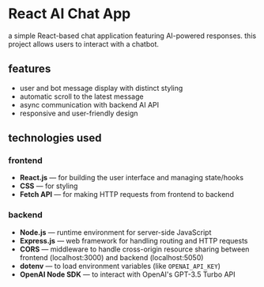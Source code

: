 # React AI Chat App

a simple React-based chat application featuring AI-powered responses. this project allows users to interact with a chatbot.

## features

- user and bot message display with distinct styling  
- automatic scroll to the latest message  
- async communication with backend AI API  
- responsive and user-friendly design  



## technologies used


### frontend

* **React.js** — for building the user interface and managing state/hooks
* **CSS** — for styling
* **Fetch API** — for making HTTP requests from frontend to backend

### backend

* **Node.js** — runtime environment for server-side JavaScript
* **Express.js** — web framework for handling routing and HTTP requests
* **CORS** — middleware to handle cross-origin resource sharing between frontend (localhost:3000) and backend (localhost:5050)
* **dotenv** — to load environment variables (like `OPENAI_API_KEY`)
* **OpenAI Node SDK** — to interact with OpenAI's GPT-3.5 Turbo API


